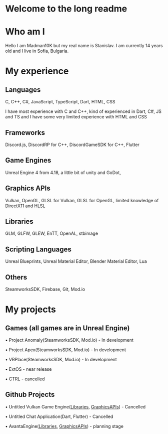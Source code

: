 # Welcome to the long readme
# Who am I 
Hello I am Madman10K but my real name is Stanislav. I am currently 14 years old and I live in Sofia, Bulgaria.
# My experience
## Languages
C, C++, C#, JavaScript, TypeScript, Dart, HTML, CSS

I have most experience with C and C++, kind of experienced in Dart, C#, JS and TS and I have some very limited experience with HTML and CSS
## Frameworks
Discord.js, DiscordRP for C++, DiscordGameSDK for C++, Flutter
## Game Engines 
Unreal Engine 4 from 4.18, a little bit of unity and GoDot, 
## Graphics APIs
Vulkan, OpenGL, GLSL for Vulkan, GLSL for OpenGL, limited knowledge of DirectX11 and HLSL
## Libraries
GLM, GLFW, GLEW, EnTT, OpenAL, stbimage
## Scripting Languages
Unreal Blueprints, Unreal Material Editor, Blender Material Editor, Lua
## Others 
SteamworksSDK, Firebase, Git, Mod.io
# My projects
## Games (all games are in Unreal Engine)
• Project Anomaly(SteamworksSDK, Mod.io) - In development

• Project Apex(SteamworksSDK, Mod.io) - In development

• VRPlace(SteamworksSDK, Mod.io) - In development

• ExtOS - near release

• CTRL - cancelled
## Github Projects
• Untitled Vulkan Game Engine([Libraries](https://github.com/Madman10K/Madman10K/blob/master/ReadmeLonger.md#libraries), [GraphicsAPIs](https://github.com/Madman10K/Madman10K/blob/master/ReadmeLonger.md#graphics-apis)) - Cancelled

• Untitled Chat Application(Dart, Flutter) - Cancelled

• AvantaEngine([Libraries](https://github.com/Madman10K/Madman10K/blob/master/ReadmeLonger.md#libraries), [GraphicsAPIs](https://github.com/Madman10K/Madman10K/blob/master/ReadmeLonger.md#graphics-apis)) - planning stage
